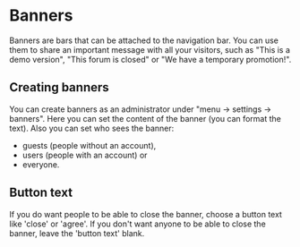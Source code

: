 # Banners

Banners are bars that can be attached to the navigation bar. You can use them to share an important message with all your visitors, such as "This is a demo version", "This forum is closed" or "We have a temporary promotion!".

## Creating banners

You can create banners as an administrator under "menu -&gt; settings -&gt; banners". Here you can set the content of the banner (you can format the text). Also you can set who sees the banner:

- guests (people without an account),
- users (people with an account) or
- everyone.

## Button text

If you do want people to be able to close the banner, choose a button text like 'close' or 'agree'.
If you don't want anyone to be able to close the banner, leave the 'button text' blank.
